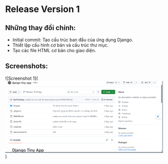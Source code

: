 # Release Version 1

## Những thay đổi chính:
- Initial commit: Tạo cấu trúc ban đầu của ứng dụng Django.
- Thiết lập cấu hình cơ bản và cấu trúc thư mục.
- Tạo các file HTML cơ bản cho giao diện.

## Screenshots:
![Screenshot 1](![alt text](image.png))

